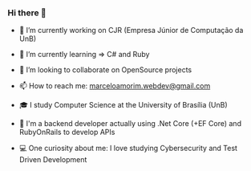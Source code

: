 ### Hi there 👋

- 🔭 I’m currently working on CJR (Empresa Júnior de Computação da UnB)

- 🌱 I’m currently learning => C# and Ruby

- 👯 I’m looking to collaborate on OpenSource projects

- 📫 How to reach me: marceloamorim.webdev@gmail.com

- 🎓 I study Computer Science at the University of Brasília (UnB) 

- 🎯 I'm a backend developer actually using .Net Core (+EF Core) and RubyOnRails to develop APIs

- 💻 One curiosity about me: I love studying Cybersecurity and Test Driven Development

